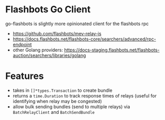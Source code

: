 # Flashbots Go Client

go-flashbots is slightly more opinionated client for the flashbots rpc

* https://github.com/flashbots/mev-relay-js
* https://docs.flashbots.net/flashbots-core/searchers/advanced/rpc-endpoint
* other Golang providers: https://docs-staging.flashbots.net/flashbots-auction/searchers/libraries/golang

# Features

* takes in `[]*types.Transaction` to create bundle
* returns a `time.Duration` to track response times of relays (useful for identifying when relay may be congested)
* allow bulk sending bundles (send to multiple relays) via `BatchRelayClient` and `BatchSendBundle`